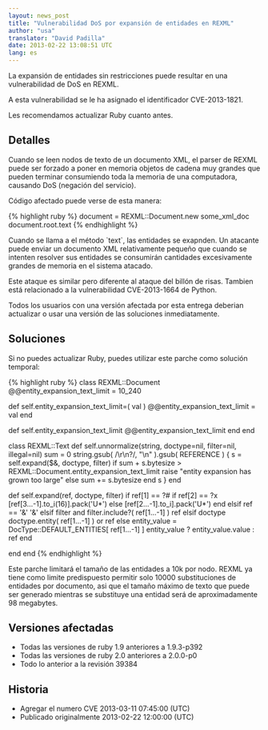 ```yaml
---
layout: news_post
title: "Vulnerabilidad DoS por expansión de entidades en REXML"
author: "usa"
translator: "David Padilla"
date: 2013-02-22 13:08:51 UTC
lang: es
---
```


La expansión de entidades sin restricciones puede resultar en una vulnerabilidad
de DoS en REXML.

A esta vulnerabilidad se le ha asignado el identificador CVE-2013-1821.

Les recomendamos actualizar Ruby cuanto antes.

## Detalles

Cuando se leen nodos de texto de un documento XML, el parser de REXML puede ser
forzado a poner en memoria objetos de cadena muy grandes que pueden terminar
consumiendo toda la memoria de una computadora, causando DoS (negación del servicio).

Código afectado puede verse de esta manera:

{% highlight ruby %}
document = REXML::Document.new some_xml_doc
document.root.text
{% endhighlight %}

Cuando se llama a el método \`text\`, las entidades se exapnden. Un atacante
puede enviar un documento XML relativamente pequeño que cuando se intenten resolver
sus entidades se consumirán cantidades excesivamente grandes de memoria en el
sistema atacado.

Este ataque es similar pero diferente al ataque del billón de risas. Tambien
está relacionado a la vulnerabilidad CVE-2013-1664 de Python.

Todos los usuarios con una versión afectada por esta entrega deberian actualizar
o usar una versión de las soluciones inmediatamente.

## Soluciones

Si no puedes actualizar Ruby, puedes utilizar este parche como solución temporal:

{% highlight ruby %}
class REXML::Document
  @@entity_expansion_text_limit = 10_240

  def self.entity_expansion_text_limit=( val )
    @@entity_expansion_text_limit = val
  end

  def self.entity_expansion_text_limit
    @@entity_expansion_text_limit
  end
end

class REXML::Text
  def self.unnormalize(string, doctype=nil, filter=nil, illegal=nil)
    sum = 0
    string.gsub( /\r\n?/, "\n" ).gsub( REFERENCE ) {
      s = self.expand($&, doctype, filter)
      if sum + s.bytesize > REXML::Document.entity_expansion_text_limit
        raise "entity expansion has grown too large"
      else
        sum += s.bytesize
      end
      s
    }
  end

  def self.expand(ref, doctype, filter)
    if ref[1] == ?#
      if ref[2] == ?x
        [ref[3...-1].to_i(16)].pack('U*')
      else
        [ref[2...-1].to_i].pack('U*')
      end
    elsif ref == '&amp;'
      '&'
    elsif filter and filter.include?( ref[1...-1] )
      ref
    elsif doctype
      doctype.entity( ref[1...-1] ) or ref
    else
      entity_value = DocType::DEFAULT_ENTITIES[ ref[1...-1] ]
      entity_value ? entity_value.value : ref
    end

  end
end
{% endhighlight %}

Este parche limitará el tamaño de las entidades a 10k por nodo. REXML ya tiene como
limite predispuesto permitir solo 10000 substituciones de entidades por documento,
asi que el tamaño máximo de texto que puede ser generado mientras se substituye una entidad
será de aproximadamente 98 megabytes.

## Versiones afectadas

* Todas las versiones de ruby 1.9 anteriores a 1.9.3-p392
* Todas las versiones de ruby 2.0 anteriores a 2.0.0-p0
* Todo lo anterior a la revisión 39384

## Historia

* Agregar el numero CVE 2013-03-11 07:45:00 (UTC)
* Publicado originalmente 2013-02-22 12:00:00 (UTC)
